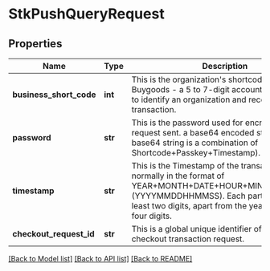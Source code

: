 # StkPushQueryRequest

## Properties
Name | Type | Description | Notes
------------ | ------------- | ------------- | -------------
**business_short_code** | **int** | This is the organization&#x27;s shortcode (Paybill or Buygoods - a 5 to 7-digit account number) used to identify an organization and receive the transaction. | 
**password** | **str** | This is the password used for encrypting the request sent. a base64 encoded string. (The base64 string is a combination of Shortcode+Passkey+Timestamp). | 
**timestamp** | **str** | This is the Timestamp of the transaction, normally in the format of YEAR+MONTH+DATE+HOUR+MINUTE+SECOND (YYYYMMDDHHMMSS). Each part should be at least two digits, apart from the year which takes four digits. | 
**checkout_request_id** | **str** | This is a global unique identifier of the processed checkout transaction request. | 

[[Back to Model list]](../README.md#documentation-for-models) [[Back to API list]](../README.md#documentation-for-api-endpoints) [[Back to README]](../README.md)

